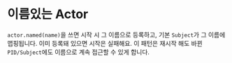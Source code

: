 # 이름있는 Actor

`actor.named(name)`을 쓰면 시작 시 그 이름으로 등록하고, 기본 `Subject`가
그 이름에 맵핑됩니다. 이미 등록돼 있으면 시작은 실패해요. 이 패턴은 재시작 해도
바뀐 `PID/Subject`에도 이름으로 계속 접근할 수 있게 합니다.

